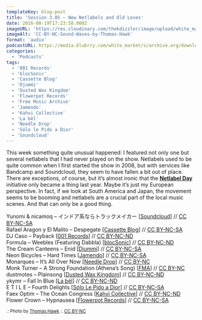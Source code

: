```yaml
---
templateKey: blog-post
title: 'Session 3.05 – New Netlabels and Old Loves'
date: 2016-08-19T17:23:58.000Z
imageURL: 'https://res.cloudinary.com/thekdizzler/image/upload/white_market/2016/08/CC-BY-NC-Sound-Waves-by-Thomas-Hawk.jpg'
imageAlt: 'CC-BY-NC-Sound-Waves-by-Thomas-Hawk'
format: 'audio'
podcastURL: https://media.blubrry.com/white_market/s/archive.org/download/WhiteMarket20160819Session305/WhiteMarket-20160819-Session305.mp3
categories:
  - 'Podcasts'
tags:
  - '001 Records'
  - 'blocSonic'
  - 'Cassette Blog'
  - 'Djummi'
  - 'Dusted Wax Kingdom'
  - 'Flowerpot Records'
  - 'Free Music Archive'
  - 'Jamendo'
  - 'Kahvi Collective'
  - 'La bèl'
  - 'Needle Drop'
  - 'Sólo le Pido a Dior'
  - 'Soundcloud'
---
```


This week something quite unusual happened: I featured not only one but several netlabels that I had never played on the show. Netlabels used to be quite common when I first started the show in 2008, but with services like Bandcamp and Soundcloud, they seem to have fallen a bit out of place. There are exceptions, of course, but it’s almost ironic that the [**Netlabel Day**](http://netlabelday.blogspot.co.uk/) initiative only became a thing last year. Maybe it’s just my European perspective. In fact, if we look at South America and Japan, the movement seems to be booming and netlabels are a crucial part of the local music scenes. And that can only be a good thing.

Yunomi & nicamoq – インドア系ならトラックメイカー \[[Soundcloud](https://soundcloud.com/tkrism/indoor)\] // [CC BY-NC-SA](https://creativecommons.org/licenses/by-nc-sa/3.0/)  
Rafael Aragon y El Malito – Despegate \[[Cassette Blog](http://www.cassetteblog.com/2015/06/rafael-aragon-y-el-malito)\] // [CC BY-NC-SA  
](https://creativecommons.org/licenses/by-nc-sa/3.0/)DJ Caso – Payback \[[001 Records](http://www.001netlabel.com/2015/01/pacifico-various-artists/)\] // [CC BY-NC-ND](https://creativecommons.org/licenses/by-nc-nd/3.0/us/)  
Formula – Weebles (Featuring Dabbla) \[[blocSonic](http://blocsonic.com/releases/bsog0002)\] // [CC BY-NC-ND](https://creativecommons.org/licenses/by-nc-nd/3.0/us/)  
The Cream Canteens – Enid \[[Djummi](http://www.djummi-records.de/2016-07/the-cream-canteens-moderate-peril/)\] // [CC BY-NC-SA](https://creativecommons.org/licenses/by-nc-sa/3.0/)  
Neon Bicycles – Hard Times \[[Jamendo](https://www.jamendo.com/track/969435/hard-times)\] // [CC BY-NC-SA](https://creativecommons.org/licenses/by-nc-sa/3.0/)  
Monarques – It’s All Over Now \[[Needle Drop](http://freemusicarchive.org/music/Monarques/Lets_Make_Love_Come_True_1909/)\] // [CC BY-NC](https://creativecommons.org/licenses/by-nc/3.0/)  
Monk Turner – A Strong Foundation (Athena’s Song) \[[FMA](http://freemusicarchive.org/music/Monk_Turner/God_Complex/)\] // [CC BY-NC](https://creativecommons.org/licenses/by-nc/3.0/)  
dustmotes – Plainsong \[[Dusted Wax Kingdom](http://dustedwax.org/dwk334.html)\] // [CC BY-NC-ND](https://creativecommons.org/licenses/by-nc-nd/3.0/us/)  
ykymr – Fall In Blue \[[La bél](http://www.labelnetlabel.com/releases/lbn034-ykymr-spring-fields-become-a-hummingbird)\] // [CC BY-NC-ND](https://creativecommons.org/licenses/by-nc-nd/3.0/us/)  
E T I L E – Fourth Delights \[[Sólo Le Pido a Dior](https://sololepidoadior.bandcamp.com/album/spd-08-our-imaginary-friend)\] // [CC BY-NC-SA  
](https://creativecommons.org/licenses/by-nc-sa/3.0/)Faex Optim – The Ocean Congress \[[Kahvi Collective](http://www.kahvi.org/releases.php?release_number=372)\] // [CC BY-NC-ND](https://creativecommons.org/licenses/by-nc-nd/3.0/us/)  
Flower Crown – Hypnausea \[[Flowerpot Records](https://flowerpotrecords.bandcamp.com/album/hypnausea)\] // [CC BY-NC-SA](https://creativecommons.org/licenses/by-nc-sa/3.0/)

<small>.: Photo by [Thomas Hawk](https://www.flickr.com/photos/thomashawk/9555405560/) :. [CC BY-NC](https://creativecommons.org/licenses/by-nc/2.0/)</small>
